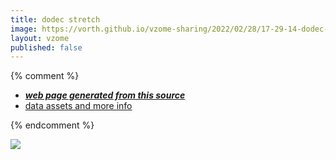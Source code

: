 ```yaml
---
title: dodec stretch
image: https://vorth.github.io/vzome-sharing/2022/02/28/17-29-14-dodec-stretch/dodec-stretch.png
layout: vzome
published: false
---
```


{% comment %}
 - [***web page generated from this source***][post]
 - [data assets and more info][github]

[post]: <https://vorth.github.io/vzome-sharing/2022/02/28/dodec-stretch-17-29-14.html>
[github]: <https://github.com/vorth/vzome-sharing/tree/main/2022/02/28/17-29-14-dodec-stretch/>
{% endcomment %}

<vzome-viewer style="width: 100%; height: 65vh;"
       src="https://vorth.github.io/vzome-sharing/2022/02/28/17-29-14-dodec-stretch/dodec-stretch.vZome" >
  <img src="https://vorth.github.io/vzome-sharing/2022/02/28/17-29-14-dodec-stretch/dodec-stretch.png" />
</vzome-viewer>
